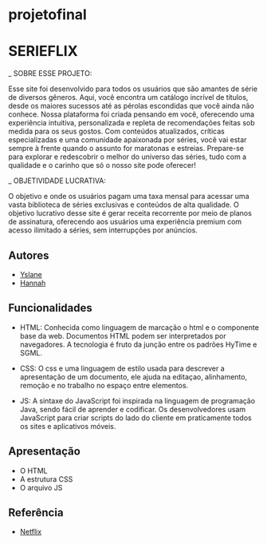 # projetofinal

# SERIEFLIX

_ SOBRE ESSE PROJETO:


Esse site foi desenvolvido para todos os usuários que são amantes de série de diversos gêneros.  Aqui, você encontra um catálogo incrível de títulos, desde os maiores sucessos até as pérolas escondidas que você ainda não conhece. Nossa plataforma foi criada pensando em você, oferecendo uma experiência intuitiva, personalizada e repleta de recomendações feitas sob medida para os seus gostos. Com conteúdos atualizados, críticas especializadas e uma comunidade apaixonada por séries, você vai estar sempre à frente quando o assunto for maratonas e estreias. Prepare-se para explorar e redescobrir o melhor do universo das séries, tudo com a qualidade e o carinho que só o nosso site pode oferecer!

_ OBJETIVIDADE LUCRATIVA:


O objetivo e onde os usuários pagam uma taxa mensal para acessar uma vasta biblioteca de séries exclusivas e conteúdos de alta qualidade. O objetivo lucrativo desse site é gerar receita recorrente por meio de planos de assinatura, oferecendo aos usuários uma experiência premium com acesso ilimitado a séries, sem interrupções por anúncios.




## Autores

- [Yslane](https://www.github.com/grupo001efg)
- [Hannah](https://ww.gitgub.com/grupo001efg)


## Funcionalidades

- HTML: Conhecida como linguagem de marcação o html e o componente base da web. Documentos HTML podem ser interpretados por navegadores. A tecnologia é fruto da junção entre os padrões HyTime e SGML.

- CSS: O css e uma linguagem de estilo usada para descrever a apresentação de um documento, ele ajuda na editaçao, alinhamento, remoção e no trabalho no espaço entre elementos.

- JS: A sintaxe do JavaScript foi inspirada na linguagem de programação Java, sendo fácil de aprender e codificar. Os desenvolvedores usam JavaScript para criar scripts do lado do cliente em praticamente todos os sites e aplicativos móveis.




## Apresentação 

- O HTML 
- A estrutura CSS
- O arquivo JS


## Referência

 - [Netflix](https://awesomeopensource.com/project/elangosundar/awesome-README-templates)
 

